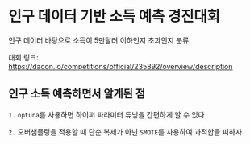 # 인구 데이터 기반 소득 예측 경진대회

인구 데이터 바탕으로 소득이 5만달러 이하인지 초과인지 분류

대회 링크: https://dacon.io/competitions/official/235892/overview/description

## 인구 소득 예측하면서 알게된 점

`1.` `optuna`를 사용하면 하이퍼 파라미터 튜닝을 간편하게 할 수 있다

`2.` 오버샘플링을 적용할 때 단순 복제가 아닌 `SMOTE`를 사용하여 과적합을 피하자
